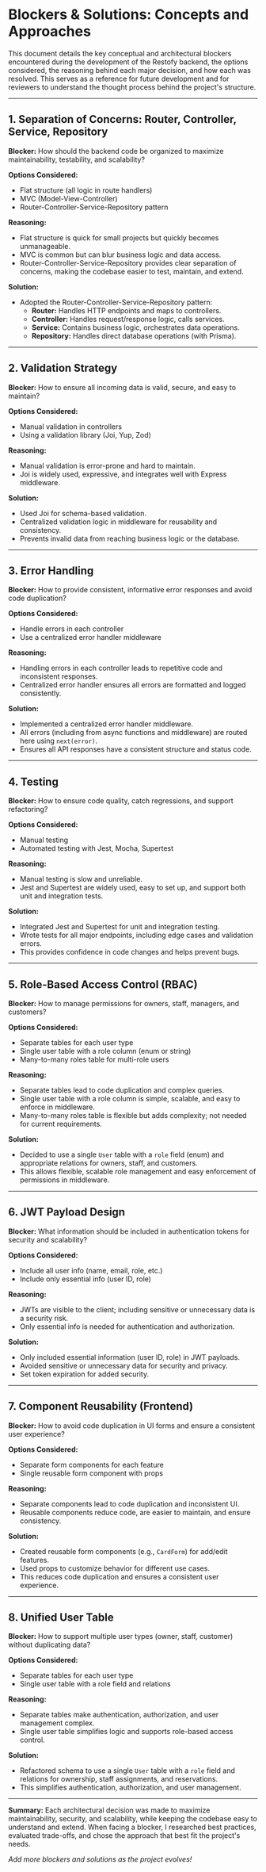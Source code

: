 # Blockers & Solutions: Concepts and Approaches

This document details the key conceptual and architectural blockers encountered during the development of the Restofy backend, the options considered, the reasoning behind each major decision, and how each was resolved. This serves as a reference for future development and for reviewers to understand the thought process behind the project's structure.

---

## 1. Separation of Concerns: Router, Controller, Service, Repository
**Blocker:**
How should the backend code be organized to maximize maintainability, testability, and scalability?

**Options Considered:**
- Flat structure (all logic in route handlers)
- MVC (Model-View-Controller)
- Router-Controller-Service-Repository pattern

**Reasoning:**
- Flat structure is quick for small projects but quickly becomes unmanageable.
- MVC is common but can blur business logic and data access.
- Router-Controller-Service-Repository provides clear separation of concerns, making the codebase easier to test, maintain, and extend.

**Solution:**
- Adopted the Router-Controller-Service-Repository pattern:
  - **Router:** Handles HTTP endpoints and maps to controllers.
  - **Controller:** Handles request/response logic, calls services.
  - **Service:** Contains business logic, orchestrates data operations.
  - **Repository:** Handles direct database operations (with Prisma).

---

## 2. Validation Strategy
**Blocker:**
How to ensure all incoming data is valid, secure, and easy to maintain?

**Options Considered:**
- Manual validation in controllers
- Using a validation library (Joi, Yup, Zod)

**Reasoning:**
- Manual validation is error-prone and hard to maintain.
- Joi is widely used, expressive, and integrates well with Express middleware.

**Solution:**
- Used Joi for schema-based validation.
- Centralized validation logic in middleware for reusability and consistency.
- Prevents invalid data from reaching business logic or the database.

---

## 3. Error Handling
**Blocker:**
How to provide consistent, informative error responses and avoid code duplication?

**Options Considered:**
- Handle errors in each controller
- Use a centralized error handler middleware

**Reasoning:**
- Handling errors in each controller leads to repetitive code and inconsistent responses.
- Centralized error handler ensures all errors are formatted and logged consistently.

**Solution:**
- Implemented a centralized error handler middleware.
- All errors (including from async functions and middleware) are routed here using `next(error)`.
- Ensures all API responses have a consistent structure and status code.

---

## 4. Testing
**Blocker:**
How to ensure code quality, catch regressions, and support refactoring?

**Options Considered:**
- Manual testing
- Automated testing with Jest, Mocha, Supertest

**Reasoning:**
- Manual testing is slow and unreliable.
- Jest and Supertest are widely used, easy to set up, and support both unit and integration tests.

**Solution:**
- Integrated Jest and Supertest for unit and integration testing.
- Wrote tests for all major endpoints, including edge cases and validation errors.
- This provides confidence in code changes and helps prevent bugs.

---

## 5. Role-Based Access Control (RBAC)
**Blocker:**
How to manage permissions for owners, staff, managers, and customers?

**Options Considered:**
- Separate tables for each user type
- Single user table with a role column (enum or string)
- Many-to-many roles table for multi-role users

**Reasoning:**
- Separate tables lead to code duplication and complex queries.
- Single user table with a role column is simple, scalable, and easy to enforce in middleware.
- Many-to-many roles table is flexible but adds complexity; not needed for current requirements.

**Solution:**
- Decided to use a single `User` table with a `role` field (enum) and appropriate relations for owners, staff, and customers.
- This allows flexible, scalable role management and easy enforcement of permissions in middleware.

---

## 6. JWT Payload Design
**Blocker:**
What information should be included in authentication tokens for security and scalability?

**Options Considered:**
- Include all user info (name, email, role, etc.)
- Include only essential info (user ID, role)

**Reasoning:**
- JWTs are visible to the client; including sensitive or unnecessary data is a security risk.
- Only essential info is needed for authentication and authorization.

**Solution:**
- Only included essential information (user ID, role) in JWT payloads.
- Avoided sensitive or unnecessary data for security and privacy.
- Set token expiration for added security.

---

## 7. Component Reusability (Frontend)
**Blocker:**
How to avoid code duplication in UI forms and ensure a consistent user experience?

**Options Considered:**
- Separate form components for each feature
- Single reusable form component with props

**Reasoning:**
- Separate components lead to code duplication and inconsistent UI.
- Reusable components reduce code, are easier to maintain, and ensure consistency.

**Solution:**
- Created reusable form components (e.g., `CardForm`) for add/edit features.
- Used props to customize behavior for different use cases.
- This reduces code duplication and ensures a consistent user experience.

---

## 8. Unified User Table
**Blocker:**
How to support multiple user types (owner, staff, customer) without duplicating data?

**Options Considered:**
- Separate tables for each user type
- Single user table with a role field and relations

**Reasoning:**
- Separate tables make authentication, authorization, and user management complex.
- Single user table simplifies logic and supports role-based access control.

**Solution:**
- Refactored schema to use a single `User` table with a `role` field and relations for ownership, staff assignments, and reservations.
- This simplifies authentication, authorization, and user management.

---

**Summary:**
Each architectural decision was made to maximize maintainability, security, and scalability, while keeping the codebase easy to understand and extend. When facing a blocker, I researched best practices, evaluated trade-offs, and chose the approach that best fit the project's needs.

*Add more blockers and solutions as the project evolves!* 